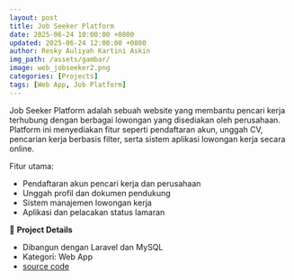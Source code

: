 ```yaml
---
layout: post
title: Job Seeker Platform
date: 2025-06-24 10:00:00 +0800
updated: 2025-06-24 12:00:00 +0800
author: Resky Auliyah Kartini Askin
img_path: /assets/gambar/
image: web_jobseeker2.png
categories: [Projects]
tags: [Web App, Job Platform]
---
```


Job Seeker Platform adalah sebuah website yang membantu pencari kerja terhubung dengan berbagai lowongan yang disediakan oleh perusahaan. Platform ini menyediakan fitur seperti pendaftaran akun, unggah CV, pencarian kerja berbasis filter, serta sistem aplikasi lowongan kerja secara online.

Fitur utama:
- Pendaftaran akun pencari kerja dan perusahaan
- Unggah profil dan dokumen pendukung
- Sistem manajemen lowongan kerja
- Aplikasi dan pelacakan status lamaran

🔗 **Project Details**
- Dibangun dengan Laravel dan MySQL
- Kategori: Web App
- [source code](https://github.com/reskyauliyahka/Project_JobSeeker)
